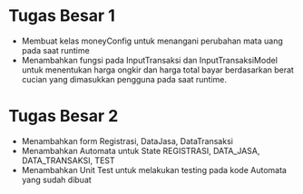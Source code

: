 # Tugas Besar 1
- Membuat kelas moneyConfig untuk menangani perubahan mata uang pada saat runtime
- Menambahkan fungsi pada InputTransaksi dan InputTransaksiModel untuk menentukan harga ongkir
  dan harga total bayar berdasarkan berat cucian yang dimasukkan pengguna pada saat runtime.
# Tugas Besar 2
- Menambahkan form Registrasi, DataJasa, DataTransaksi
- Menambahkan Automata untuk State REGISTRASI, DATA_JASA, DATA_TRANSAKSI, TEST
- Menambahkan Unit Test untuk melakukan testing pada kode Automata yang sudah dibuat
